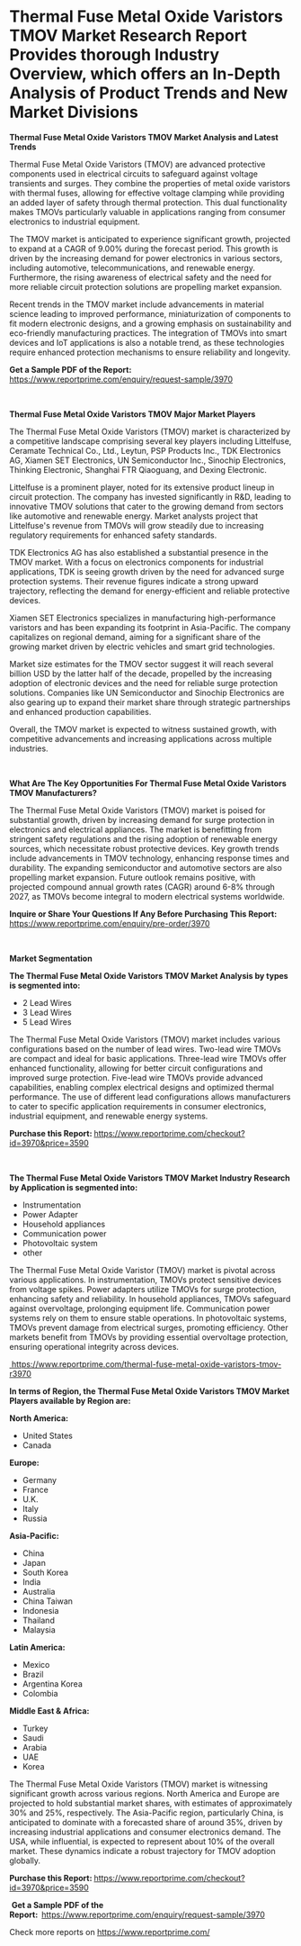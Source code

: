 <p><h1>Thermal Fuse Metal Oxide Varistors TMOV Market Research Report Provides thorough Industry Overview, which offers an In-Depth Analysis of Product Trends and New Market Divisions</h1></p><p><strong>Thermal Fuse Metal Oxide Varistors TMOV Market Analysis and Latest Trends</strong></p>
<p><p>Thermal Fuse Metal Oxide Varistors (TMOV) are advanced protective components used in electrical circuits to safeguard against voltage transients and surges. They combine the properties of metal oxide varistors with thermal fuses, allowing for effective voltage clamping while providing an added layer of safety through thermal protection. This dual functionality makes TMOVs particularly valuable in applications ranging from consumer electronics to industrial equipment.</p><p>The TMOV market is anticipated to experience significant growth, projected to expand at a CAGR of 9.00% during the forecast period. This growth is driven by the increasing demand for power electronics in various sectors, including automotive, telecommunications, and renewable energy. Furthermore, the rising awareness of electrical safety and the need for more reliable circuit protection solutions are propelling market expansion.</p><p>Recent trends in the TMOV market include advancements in material science leading to improved performance, miniaturization of components to fit modern electronic designs, and a growing emphasis on sustainability and eco-friendly manufacturing practices. The integration of TMOVs into smart devices and IoT applications is also a notable trend, as these technologies require enhanced protection mechanisms to ensure reliability and longevity.</p></p>
<p><strong>Get a Sample PDF of the Report:&nbsp;</strong> <a href="https://www.reportprime.com/enquiry/request-sample/3970?utm_campaign=3127&utm_medium=2&utm_source=Github&utm_content=ia&utm_term=18032025&utm_id=thermal-fuse-metal-oxide-varistors-tmov">https://www.reportprime.com/enquiry/request-sample/3970</a></p>
<p>&nbsp;</p>
<p><strong>Thermal Fuse Metal Oxide Varistors TMOV Major Market Players</strong></p>
<p><p>The Thermal Fuse Metal Oxide Varistors (TMOV) market is characterized by a competitive landscape comprising several key players including Littelfuse, Ceramate Technical Co., Ltd., Leytun, PSP Products Inc., TDK Electronics AG, Xiamen SET Electronics, UN Semiconductor Inc., Sinochip Electronics, Thinking Electronic, Shanghai FTR Qiaoguang, and Dexing Electronic. </p><p>Littelfuse is a prominent player, noted for its extensive product lineup in circuit protection. The company has invested significantly in R&D, leading to innovative TMOV solutions that cater to the growing demand from sectors like automotive and renewable energy. Market analysts project that Littelfuse's revenue from TMOVs will grow steadily due to increasing regulatory requirements for enhanced safety standards.</p><p>TDK Electronics AG has also established a substantial presence in the TMOV market. With a focus on electronics components for industrial applications, TDK is seeing growth driven by the need for advanced surge protection systems. Their revenue figures indicate a strong upward trajectory, reflecting the demand for energy-efficient and reliable protective devices.</p><p>Xiamen SET Electronics specializes in manufacturing high-performance varistors and has been expanding its footprint in Asia-Pacific. The company capitalizes on regional demand, aiming for a significant share of the growing market driven by electric vehicles and smart grid technologies.</p><p>Market size estimates for the TMOV sector suggest it will reach several billion USD by the latter half of the decade, propelled by the increasing adoption of electronic devices and the need for reliable surge protection solutions. Companies like UN Semiconductor and Sinochip Electronics are also gearing up to expand their market share through strategic partnerships and enhanced production capabilities. </p><p>Overall, the TMOV market is expected to witness sustained growth, with competitive advancements and increasing applications across multiple industries.</p></p>
<p>&nbsp;</p>
<p><strong>What Are The Key Opportunities For Thermal Fuse Metal Oxide Varistors TMOV Manufacturers?</strong></p>
<p><p>The Thermal Fuse Metal Oxide Varistors (TMOV) market is poised for substantial growth, driven by increasing demand for surge protection in electronics and electrical appliances. The market is benefitting from stringent safety regulations and the rising adoption of renewable energy sources, which necessitate robust protective devices. Key growth trends include advancements in TMOV technology, enhancing response times and durability. The expanding semiconductor and automotive sectors are also propelling market expansion. Future outlook remains positive, with projected compound annual growth rates (CAGR) around 6-8% through 2027, as TMOVs become integral to modern electrical systems worldwide.</p></p>
<p><strong>Inquire or Share Your Questions If Any Before Purchasing This Report:</strong> <a href="https://www.reportprime.com/enquiry/pre-order/3970?utm_campaign=3127&utm_medium=2&utm_source=Github&utm_content=ia&utm_term=18032025&utm_id=thermal-fuse-metal-oxide-varistors-tmov">https://www.reportprime.com/enquiry/pre-order/3970</a></p>
<p>&nbsp;</p>
<p><strong>Market Segmentation</strong></p>
<p><strong>The Thermal Fuse Metal Oxide Varistors TMOV Market Analysis by types is segmented into:</strong></p>
<p><ul><li>2 Lead Wires</li><li>3 Lead Wires</li><li>5 Lead Wires</li></ul></p>
<p><p>The Thermal Fuse Metal Oxide Varistors (TMOV) market includes various configurations based on the number of lead wires. Two-lead wire TMOVs are compact and ideal for basic applications. Three-lead wire TMOVs offer enhanced functionality, allowing for better circuit configurations and improved surge protection. Five-lead wire TMOVs provide advanced capabilities, enabling complex electrical designs and optimized thermal performance. The use of different lead configurations allows manufacturers to cater to specific application requirements in consumer electronics, industrial equipment, and renewable energy systems.</p></p>
<p><strong>Purchase this Report:&nbsp;</strong><a href="https://www.reportprime.com/checkout?id=3970&price=3590&utm_campaign=3127&utm_medium=2&utm_source=Github&utm_content=ia&utm_term=18032025&utm_id=thermal-fuse-metal-oxide-varistors-tmov">https://www.reportprime.com/checkout?id=3970&price=3590</a></p>
<p>&nbsp;</p>
<p><strong>The Thermal Fuse Metal Oxide Varistors TMOV Market Industry Research by Application is segmented into:</strong></p>
<p><ul><li>Instrumentation</li><li>Power Adapter</li><li>Household appliances</li><li>Communication power</li><li>Photovoltaic system</li><li>other</li></ul></p>
<p><p>The Thermal Fuse Metal Oxide Varistor (TMOV) market is pivotal across various applications. In instrumentation, TMOVs protect sensitive devices from voltage spikes. Power adapters utilize TMOVs for surge protection, enhancing safety and reliability. In household appliances, TMOVs safeguard against overvoltage, prolonging equipment life. Communication power systems rely on them to ensure stable operations. In photovoltaic systems, TMOVs prevent damage from electrical surges, promoting efficiency. Other markets benefit from TMOVs by providing essential overvoltage protection, ensuring operational integrity across devices.</p></p>
<p><a href="https://www.reportprime.com/thermal-fuse-metal-oxide-varistors-tmov-r3970?utm_campaign=3127&utm_medium=2&utm_source=Github&utm_content=ia&utm_term=18032025&utm_id=thermal-fuse-metal-oxide-varistors-tmov">&nbsp;https://www.reportprime.com/thermal-fuse-metal-oxide-varistors-tmov-r3970</a></p>
<p><strong>In terms of Region, the Thermal Fuse Metal Oxide Varistors TMOV Market Players available by Region are:</strong></p>
<p>
    <p> <strong> North America: </strong>
        <ul>
            <li>United States</li>
            <li>Canada</li>
        </ul>
        </p> 
    <p> <strong> Europe: </strong>
        <ul>
            <li>Germany</li>
            <li>France</li>
            <li>U.K.</li>
            <li>Italy</li>
            <li>Russia</li>
        </ul>
        </p> 
    <p> <strong> Asia-Pacific: </strong>
        <ul>
            <li>China</li>
            <li>Japan</li>
            <li>South Korea</li>
            <li>India</li>
            <li>Australia</li>
            <li>China Taiwan</li>
            <li>Indonesia</li>
            <li>Thailand</li>
            <li>Malaysia</li>
        </ul>
        </p> 
    <p> <strong> Latin America: </strong>
        <ul>
            <li>Mexico</li>
            <li>Brazil</li>
            <li>Argentina Korea</li>
            <li>Colombia</li>
        </ul>
        </p> 
    <p> <strong> Middle East & Africa: </strong>
        <ul>
            <li>Turkey</li>
            <li>Saudi</li>
            <li>Arabia</li>
            <li>UAE</li>
            <li>Korea</li>
        </ul>
    </p>
    </p>
<p><p>The Thermal Fuse Metal Oxide Varistors (TMOV) market is witnessing significant growth across various regions. North America and Europe are projected to hold substantial market shares, with estimates of approximately 30% and 25%, respectively. The Asia-Pacific region, particularly China, is anticipated to dominate with a forecasted share of around 35%, driven by increasing industrial applications and consumer electronics demand. The USA, while influential, is expected to represent about 10% of the overall market. These dynamics indicate a robust trajectory for TMOV adoption globally.</p></p>
<p><strong>Purchase this Report: </strong><a href="https://www.reportprime.com/checkout?id=3970&price=3590&utm_campaign=3127&utm_medium=2&utm_source=Github&utm_content=ia&utm_term=18032025&utm_id=thermal-fuse-metal-oxide-varistors-tmov">https://www.reportprime.com/checkout?id=3970&price=3590</a></p>
<p>&nbsp;<strong>Get a Sample PDF of the Report:&nbsp;&nbsp;</strong><a href="https://www.reportprime.com/enquiry/request-sample/3970?utm_campaign=3127&utm_medium=2&utm_source=Github&utm_content=ia&utm_term=18032025&utm_id=thermal-fuse-metal-oxide-varistors-tmov">https://www.reportprime.com/enquiry/request-sample/3970</a></p>
<p><strong></strong></p>
<p>Check more reports on <a href="https://www.reportprime.com/?utm_campaign=3127&utm_medium=2&utm_source=Github&utm_content=ia&utm_term=18032025&utm_id=thermal-fuse-metal-oxide-varistors-tmov">https://www.reportprime.com/</a></p>